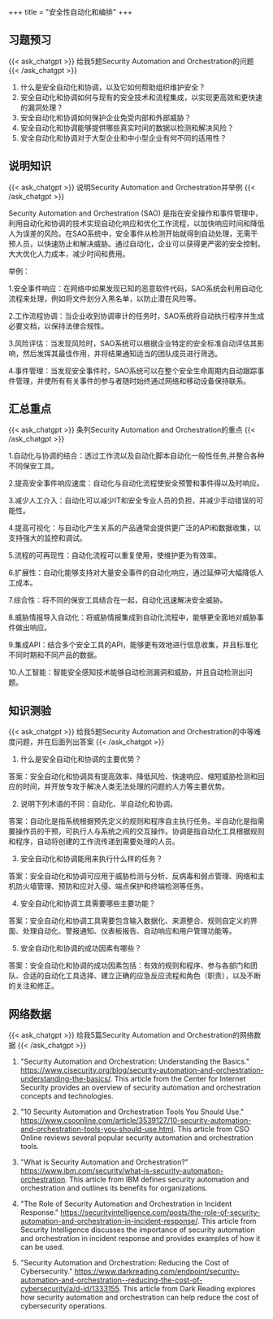 +++
title = "安全性自动化和编排"
+++
## 习题预习
{{< ask_chatgpt >}}
给我5题Security Automation and Orchestration的问题
{{< /ask_chatgpt >}}



1. 什么是安全自动化和协调，以及它如何帮助组织维护安全？
2. 安全自动化和协调如何与现有的安全技术和流程集成，以实现更高效和更快速的漏洞处理？
3. 安全自动化和协调如何保护企业免受内部和外部威胁？
4. 安全自动化和协调能够提供哪些真实时间的数据以检测和解决风险？
5. 安全自动化和协调对于大型企业和中小型企业有何不同的适用性？   

## 说明知识
{{< ask_chatgpt >}}
说明Security Automation and Orchestration并举例
{{< /ask_chatgpt >}}



Security Automation and Orchestration (SAO) 是指在安全操作和事件管理中，利用自动化和协调的技术实现自动化响应和优化工作流程，以加快响应时间和降低人为误差的风险。在SAO系统中，安全事件从检测开始就得到自动处理，无需干预人员，以快速防止和解决威胁。通过自动化，企业可以获得更严密的安全控制，大大优化人力成本，减少时间和费用。

举例： 

1.安全事件响应：在网络中如果发现已知的恶意软件代码，SAO系统会利用自动化流程来处理，例如将文件划分入黑名单，以防止潜在风险等。 

2.工作流程协调：当企业收到协调审计的任务时，SAO系统将自动执行程序并生成必要文档，以保持法律合规性。 

3.风险评估：当发现风险时，SAO系统可以根据企业特定的安全标准自动评估其影响，然后发挥其最佳作用，并将结果通知适当的团队成员进行筛选。

4.事件管理：当发现安全事件时，SAO系统可以在整个安全生命周期内自动跟踪事件管理，并使所有有关事件的参与者随时始终通过网络和移动设备保持联系。   

## 汇总重点
{{< ask_chatgpt >}}
条列Security Automation and Orchestration的重点
{{< /ask_chatgpt >}}



1.自动化与协调的结合：透过工作流以及自动化脚本自动化一般性任务,并整合各种不同保安工具。

2.提高安全事件响应速度：自动化与自动化流程使安全预警和事件得以及时响应。

3.减少人工介入：自动化可以减少IT和安全专业人员的负担，并减少手动错误的可能性。

4.提高可视化：与自动化产生关系的产品通常会提供更广泛的API和数据收集，以支持强大的监控和调试。

5.流程的可再现性：自动化流程可以重复使用，使维护更为有效率。

6.扩展性：自动化能够支持对大量安全事件的自动化响应，通过延伸可大幅降低人工成本。

7.综合性：将不同的保安工具结合在一起，自动化迅速解决安全威胁。

8.威胁情报导入自动化：将威胁情报集成到自动化流程中，能够更全面地对威胁事件做出响应。

9.集成API：结合多个安全工具的API，能够更有效地进行信息收集，并且标准化不同时期和不同产品的数据。

10.人工智能：智能安全感知技术能够自动检测漏洞和威胁，并且自动检测出问题。   

## 知识测验
{{< ask_chatgpt >}}
给我5题Security Automation and Orchestration的中等难度问题，并在后面列出答案
{{< /ask_chatgpt >}}



1. 什么是安全自动化和协调的主要优势？

答案：安全自动化和协调具有提高效率、降低风险、快速响应、缩短威胁检测和回应的时间，并开放专攻于解决人类无法处理的问题的人力等主要优势。

2. 说明下列术语的不同：自动化、半自动化和协调。

答案：自动化是指系统根据预先定义的规则和程序自主执行任务。半自动化是指需要操作员的干预，可执行人与系统之间的交互操作。协调是指自动化工具根据规则和程序，自动将创建的工作流传递到需要处理的人员。

3. 安全自动化和协调能用来执行什么样的任务？

答案：安全自动化和协调可应用于威胁检测与分析、反病毒和弱点管理、网络和主机防火墙管理、预防和应对入侵、端点保护和终端检测等任务。

4. 安全自动化和协调工具需要哪些主要功能？

答案：安全自动化和协调工具需要包含输入数据化、来源整合、规则自定义的界面、处理自动化、警报通知、仪表板报告、自动响应和用户管理功能等。

5. 安全自动化和协调的成功因素有哪些？

答案：安全自动化和协调的成功因素包括：有效的规则和程序、参与各部门和团队、合适的自动化工具选择、建立正确的应急反应流程和角色（职责），以及不断的关注和修正。   

## 网络数据
{{< ask_chatgpt >}}
给我5篇Security Automation and Orchestration的网络数据
{{< /ask_chatgpt >}}



1. "Security Automation and Orchestration: Understanding the Basics." https://www.cisecurity.org/blog/security-automation-and-orchestration-understanding-the-basics/. This article from the Center for Internet Security provides an overview of security automation and orchestration concepts and technologies.

2. "10 Security Automation and Orchestration Tools You Should Use." https://www.csoonline.com/article/3539127/10-security-automation-and-orchestration-tools-you-should-use.html. This article from CSO Online reviews several popular security automation and orchestration tools.

3. "What is Security Automation and Orchestration?" https://www.ibm.com/security/what-is-security-automation-orchestration. This article from IBM defines security automation and orchestration and outlines its benefits for organizations.

4. "The Role of Security Automation and Orchestration in Incident Response." https://securityintelligence.com/posts/the-role-of-security-automation-and-orchestration-in-incident-response/. This article from Security Intelligence discusses the importance of security automation and orchestration in incident response and provides examples of how it can be used.

5. "Security Automation and Orchestration: Reducing the Cost of Cybersecurity." https://www.darkreading.com/endpoint/security-automation-and-orchestration--reducing-the-cost-of-cybersecurity/a/d-id/1333155. This article from Dark Reading explores how security automation and orchestration can help reduce the cost of cybersecurity operations.   

